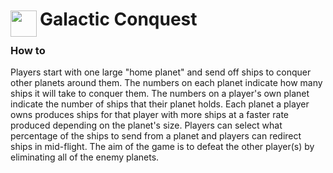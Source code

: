 
<h1>
	<img src="~/icon.svg" style="float: left; width: 42px; margin: 3px 5px 0 0;">
	Galactic Conquest
</h1>

### How to
Players start with one large "home planet" and send off ships to conquer other planets around them. The numbers on each planet indicate how many ships it will take to conquer them. The numbers on a player's own planet indicate the number of ships that their planet holds. Each planet a player owns produces ships for that player with more ships at a faster rate produced depending on the planet's size. Players can select what percentage of the ships to send from a planet and players can redirect ships in mid-flight. The aim of the game is to defeat the other player(s) by eliminating all of the enemy planets.
